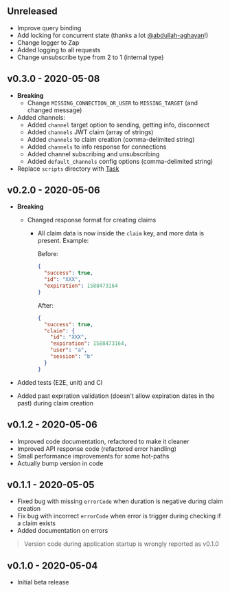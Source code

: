 ## Unreleased

- Improve query binding
- Add locking for concurrent state (thanks a lot [@abdullah-aghayan](https://github.com/abdullah-aghayan)!)
- Change logger to Zap
- Added logging to all requests
- Change unsubscribe type from 2 to 1 (internal type)

## v0.3.0 - 2020-05-08

- **Breaking**
    - Change `MISSING_CONNECTION_OR_USER` to `MISSING_TARGET` (and changed message)
- Added channels:
    - Added `channel` target option to sending, getting info, disconnect
    - Added `channels` JWT claim (array of strings)
    - Added `channels` to claim creation (comma-delimited string)
    - Added `channels` to info response for connections
    - Added channel subscribing and unsubscribing
    - Added `default_channels` config options (comma-delimited string)
- Replace `scripts` directory with [Task](https://taskfile.dev)

## v0.2.0 - 2020-05-06

- **Breaking**
  - Changed response format for creating claims
    - All claim data is now inside the `claim` key, and more data is present. Example:
    
      Before:
      ```json
      {
        "success": true,
        "id": "XXX",
        "expiration": 1588473164
      }
      ```
      
      After:
      ```json
      {
        "success": true,
        "claim": {
          "id": "XXX",
          "expiration": 1588473164,
          "user": "a",
          "session": "b"
        }
      }
      ```

- Added tests (E2E, unit) and CI
- Added past expiration validation (doesn't allow expiration dates in the past) during claim creation

## v0.1.2 - 2020-05-06

- Improved code documentation, refactored to make it cleaner
- Improved API response code (refactored error handling)
- Small performance improvements for some hot-paths
- Actually bump version in code

## v0.1.1 - 2020-05-05

- Fixed bug with missing `errorCode` when duration is negative during claim creation
- Fix bug with incorrect `errorCode` when error is trigger during checking if a claim exists
- Added documentation on errors

> Version code during application startup is wrongly reported as v0.1.0

## v0.1.0 - 2020-05-04

- Initial beta release
